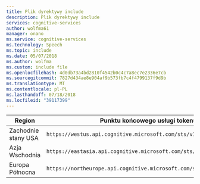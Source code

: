 ```yaml
---
title: Plik dyrektywy include
description: Plik dyrektywy include
services: cognitive-services
author: wolfma61
manager: onano
ms.service: cognitive-services
ms.technology: Speech
ms.topic: include
ms.date: 05/07/2018
ms.author: wolfma
ms.custom: include file
ms.openlocfilehash: 4d0db73a4bd2810f4542b0c4c7a8ec7e2336e7cb
ms.sourcegitcommit: 7827d434ae8e904af9b573fb7c4f4799137f9d9b
ms.translationtype: MT
ms.contentlocale: pl-PL
ms.lasthandoff: 07/18/2018
ms.locfileid: "39117399"
---
```

Region| Punktu końcowego usługi tokenu
-|-
Zachodnie stany USA|    `https://westus.api.cognitive.microsoft.com/sts/v1.0/issueToken`
Azja Wschodnia|  `https://eastasia.api.cognitive.microsoft.com/sts/v1.0/issueToken`
Europa Północna|   `https://northeurope.api.cognitive.microsoft.com/sts/v1.0/issueToken`
